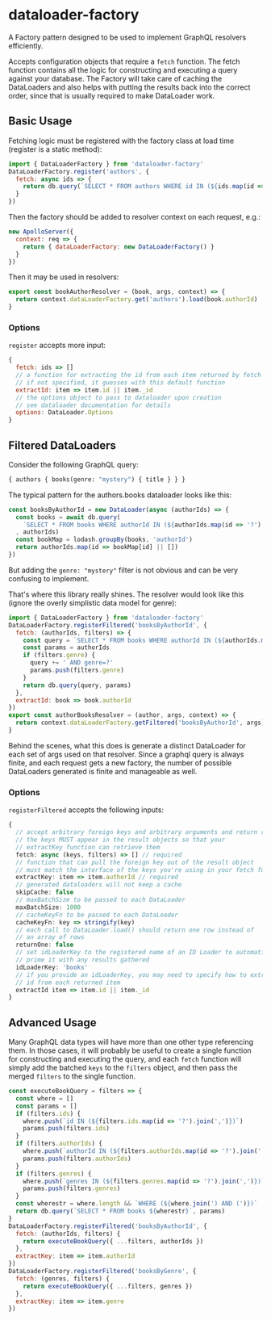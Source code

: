 # dataloader-factory
A Factory pattern designed to be used to implement GraphQL resolvers efficiently.

Accepts configuration objects that require a `fetch` function. The fetch function contains
all the logic for constructing and executing a query against your database. The Factory will
take care of caching the DataLoaders and also helps with putting the results back into the correct
order, since that is usually required to make DataLoader work.

## Basic Usage
Fetching logic must be registered with the factory class at load time (register is a static method):
```javascript
import { DataLoaderFactory } from 'dataloader-factory'
DataLoaderFactory.register('authors', {
  fetch: async ids => {
    return db.query(`SELECT * FROM authors WHERE id IN (${ids.map(id => '?').join(',')})`)
  }
})
```
Then the factory should be added to resolver context on each request, e.g.:
```javascript
new ApolloServer({
  context: req => {
    return { dataLoaderFactory: new DataLoaderFactory() }
  }
})
```
Then it may be used in resolvers:
```javascript
export const bookAuthorResolver = (book, args, context) => {
  return context.dataLoaderFactory.get('authors').load(book.authorId)
}
```
### Options
`register` accepts more input:
```javascript
{
  fetch: ids => []
  // a function for extracting the id from each item returned by fetch
  // if not specified, it guesses with this default function
  extractId: item => item.id || item._id
  // the options object to pass to dataloader upon creation
  // see dataloader documentation for details
  options: DataLoader.Options
}
```

## Filtered DataLoaders
Consider the following GraphQL query:
```graphql
{ authors { books(genre: "mystery") { title } } }
```
The typical pattern for the authors.books dataloader looks like this:
```javascript
const booksByAuthorId = new DataLoader(async (authorIds) => {
  const books = await db.query(
    `SELECT * FROM books WHERE authorId IN (${authorIds.map(id => '?').join(',')})`
  , authorIds)
  const bookMap = lodash.groupBy(books, 'authorId')
  return authorIds.map(id => bookMap[id] || [])
})
```
But adding the `genre: "mystery"` filter is not obvious and can be very confusing to implement.

That's where this library really shines. The resolver would look like this
(ignore the overly simplistic data model for genre):
```javascript
import { DataLoaderFactory } from 'dataloader-factory'
DataLoaderFactory.registerFiltered('booksByAuthorId', {
  fetch: (authorIds, filters) => {
    const query = `SELECT * FROM books WHERE authorId IN (${authorIds.map('?').join(',')})`
    const params = authorIds
    if (filters.genre) {
      query += ' AND genre=?'
      params.push(filters.genre)
    }
    return db.query(query, params)
  },
  extractId: book => book.authorId
})
export const authorBooksResolver = (author, args, context) => {
  return context.dataLoaderFactory.getFiltered('booksByAuthorId', args).load(author.id)
}
```
Behind the scenes, what this does is generate a distinct DataLoader for each set of args used on that resolver. Since a graphql query is always finite, and each request gets a new factory, the number of possible DataLoaders generated is finite and manageable as well.

### Options
`registerFiltered` accepts the following inputs:
```typescript
{
  // accept arbitrary foreign keys and arbitrary arguments and return results
  // the keys MUST appear in the result objects so that your
  // extractKey function can retrieve them
  fetch: async (keys, filters) => [] // required
  // function that can pull the foreign key out of the result object
  // must match the interface of the keys you're using in your fetch function
  extractKey: item => item.authorId // required
  // generated dataloaders will not keep a cache
  skipCache: false
  // maxBatchSize to be passed to each DataLoader
  maxBatchSize: 1000
  // cacheKeyFn to be passed to each DataLoader
  cacheKeyFn: key => stringify(key)
  // each call to DataLoader.load() should return one row instead of
  // an array of rows
  returnOne: false
  // set idLoaderKey to the registered name of an ID Loader to automatically
  // prime it with any results gathered
  idLoaderKey: 'books'
  // if you provide an idLoaderKey, you may need to specify how to extract the
  // id from each returned item
  extractId item => item.id || item._id
}
```

## Advanced Usage
Many GraphQL data types will have more than one other type referencing them. In those
cases, it will probably be useful to create a single function for constructing and
executing the query, and each `fetch` function will simply add the batched `keys` to
the `filters` object, and then pass the merged `filters` to the single function.
```javascript
const executeBookQuery = filters => {
  const where = []
  const params = []
  if (filters.ids) {
    where.push(`id IN (${filters.ids.map(id => '?').join(',')})`)
    params.push(filters.ids)
  }
  if (filters.authorIds) {
    where.push(`authorId IN (${filters.authorIds.map(id => '?').join(',')})`)
    params.push(filters.authorIds)
  }
  if (filters.genres) {
    where.push(`genres IN (${filters.genres.map(id => '?').join(',')})`)
    params.push(filters.genres)
  }
  const wherestr = where.length && `WHERE (${where.join(') AND (')})`
  return db.query(`SELECT * FROM books ${wherestr}`, params)
}
DataLoaderFactory.registerFiltered('booksByAuthorId', {
  fetch: (authorIds, filters) {
    return executeBookQuery({ ...filters, authorIds })
  },
  extractKey: item => item.authorId
})
DataLoaderFactory.registerFiltered('booksByGenre', {
  fetch: (genres, filters) {
    return executeBookQuery({ ...filters, genres })
  },
  extractKey: item => item.genre
})
```
